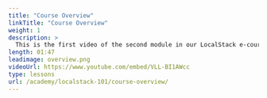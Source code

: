 ```yaml
---
title: "Course Overview"
linkTitle: "Course Overview"
weight: 1
description: >
  This is the first video of the second module in our LocalStack e-course series. If you're new to LocalStack, be sure to check out our first module - LocalStack 101. In this video, we'll be exploring the different topics to be covered in this module such as 'developing and deploying' with LocalStack. We will deploy a full fledged container application that mimics a real world application complexity. In the course of this you get to know about Localstack integrations, CI workflow, deployment through terraform and cloudformation etc. Later we will talk about IAM policy stream, which helps us in correctly creating the IAM policy required for the application to work with the cloud resources. Towards the end we will see LocalStack Cloudpod feature which makes collaborative work such a breeze. 
length: 01:47
leadimage: overview.png
videoUrl: https://www.youtube.com/embed/VLL-BI1AWcc
type: lessons
url: /academy/localstack-101/course-overview/
---
```

